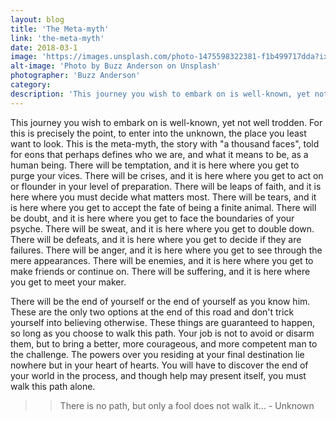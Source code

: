 ```yaml
---
layout: blog
title: 'The Meta-myth'
link: 'the-meta-myth'
date: 2018-03-1
image: 'https://images.unsplash.com/photo-1475598322381-f1b499717dda?ixlib=rb-0.3.5&ixid=eyJhcHBfaWQiOjEyMDd9&s=cb49f991ce8dd947b45ccd1bd905ec8c&auto=format&fit=crop&w=2855&q=80'
alt-image: 'Photo by Buzz Anderson on Unsplash'
photographer: 'Buzz Anderson'
category:
description: 'This journey you wish to embark on is well-known, yet not well trodden. For this is precisely the point, to enter into the unknown, the place you least want to look.'
---
```


This journey you wish to embark on is well-known, yet not well trodden. For this is precisely the point, to enter into the unknown, the place you least want to look. This is the meta-myth, the story with "a thousand faces", told for eons that perhaps defines who we are, and what it means to be, as a human being. There will be temptation, and it is here where you get to purge your vices. There will be crises, and it is here where you get to act on or flounder in your level of preparation. There will be leaps of faith, and it is here where you must decide what matters most. There will be tears, and it is here where you get to accept the fate of being a finite animal. There will be doubt, and it is here where you get to face the boundaries of your psyche. There will be sweat, and it is here where you get to double down. There will be defeats, and it is here where you get to decide if they are failures. There will be anger, and it is here where you get to see through the mere appearances. There will be enemies, and it is here where you get to make friends or continue on. There will be suffering, and it is here where you get to meet your maker. 

There will be the end of yourself or the end of yourself as you know him. These are the only two options at the end of this road and don't trick yourself into believing otherwise. 
These things are guaranteed to happen, so long as you choose to walk this path. Your job is not to avoid or disarm them, but to bring a better, more courageous, and more competent man to the challenge. The powers over you residing at your final destination lie nowhere but in your heart of hearts. You will have to discover the end of your world in the process, and though help may present itself, you must walk this path alone. 

>>There is no path, but only a fool does not walk it… - Unknown

<!-- ![Drag Racing](https://upload.wikimedia.org/wikipedia/commons/thumb/1/1b/Heroesjourney.svg/2000px-Heroesjourney.svg.png) -->